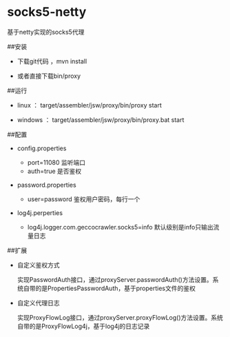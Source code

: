 # socks5-netty
基于netty实现的socks5代理

##安装

- 下载git代码 ，mvn install
 
- 或者直接下载bin/proxy

##运行
- linux ： target/assembler/jsw/proxy/bin/proxy start
	
- windows ： target/assembler/jsw/proxy/bin/proxy.bat start

##配置

- config.properties
	- port=11080   监听端口
	- auth=true    是否鉴权

- password.properties
	- user=password 鉴权用户密码，每行一个

- log4j.perperties
	- log4j.logger.com.geccocrawler.socks5=info  默认级别是info只输出流量日志

##扩展
- 自定义鉴权方式

	实现PasswordAuth接口，通过proxyServer.passwordAuth()方法设置。系统自带的是PropertiesPasswordAuth，基于properties文件的鉴权

- 自定义代理日志

	实现ProxyFlowLog接口，通过proxyServer.proxyFlowLog()方法设置。系统自带的是ProxyFlowLog4j，基于log4j的日志记录